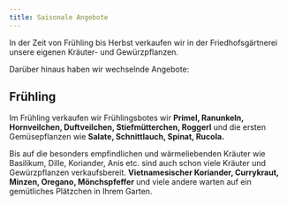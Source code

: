 ```yaml
---
title: Saisonale Angebote
---
```


In der Zeit von Frühling bis Herbst verkaufen wir in der Friedhofsgärtnerei unsere eigenen Kräuter- und Gewürzpflanzen.

Darüber hinaus haben wir wechselnde Angebote:

<!-- ## Winter
Im Winter ist eine kleine Auswahl an Winterharten Kräutern und blühenden Pflanzen erhältlich.

Bestellungen für Trauerbinderei oder Grabpflege werden auch im Winter gerne entgegengenommen.

Bitte beachten Sie, dass die Gärtnerei im Winter nicht ständig besetzt ist. Eine Terminvereinbarung ist aber jederzeit möglich 

## Herbst
Für die Herbstbepflanzung im Garten und auf den Gräbern bieten wir jetzt Stiefmütterchen und Hornveilchen an, Erika, Heidekraut, Chrysanthemen, Herbstflor sowie diverse Reisig- und Moosgebinde. -->


## Frühling

Im Frühling verkaufen wir Frühlingsbotes wir **Primel, Ranunkeln, Hornveilchen, Duftveilchen, Stiefmütterchen, Roggerl** und die ersten Gemüsepflanzen wie **Salate, Schnittlauch, Spinat, Rucola.**

Bis auf die besonders empfindlichen und wärmeliebenden Kräuter wie Basilikum, Dille, Koriander, Anis etc. sind auch schon viele Kräuter und Gewürzpflanzen verkaufsbereit. **Vietnamesischer Koriander, Currykraut, Minzen, Oregano, Mönchspfeffer** und viele andere warten auf ein gemütliches Plätzchen in Ihrem Garten.

<!--
## Samen

<a href="https://www.gaertnerei-ruzicka.at/img/saisonal_samen.jpg" target="_blank">
  <img class="shadow" align="right" src="/img/saisonal_samen.jpg" alt="Samen" width="100">
</a>

Aktuell haben wir Samen zur Aussaat von Blumen und Gemüsepflanzen von Austrosaat anzubieten.

Die angebotenen Gemüsesorten umfassen zum Beispiel Salat und Zucchini, aber auch Karotten und Erbsen. Und auch Kräutersamen sind dabei.

Die Sämereien sind in verschiedenen Größen erhältlich.
-->

